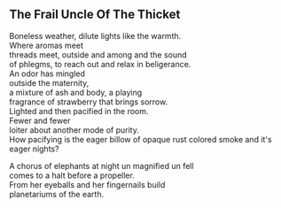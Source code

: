 The Frail Uncle Of The Thicket
------------------------------
Boneless weather, dilute lights like the warmth.  
Where aromas meet  
threads meet, outside and among and the sound  
of phlegms, to reach out and relax in beligerance.  
An odor has mingled  
outside the maternity,  
a mixture of ash and body, a playing  
fragrance of strawberry that brings sorrow.  
Lighted and then pacified in the room.  
Fewer and fewer  
loiter about another mode of purity.  
How pacifying is the eager billow of opaque rust colored smoke and it's eager nights?  
  
A chorus of elephants at night un magnified un fell  
comes to a halt before a propeller.  
From her eyeballs and her fingernails build  
planetariums of the earth.  
